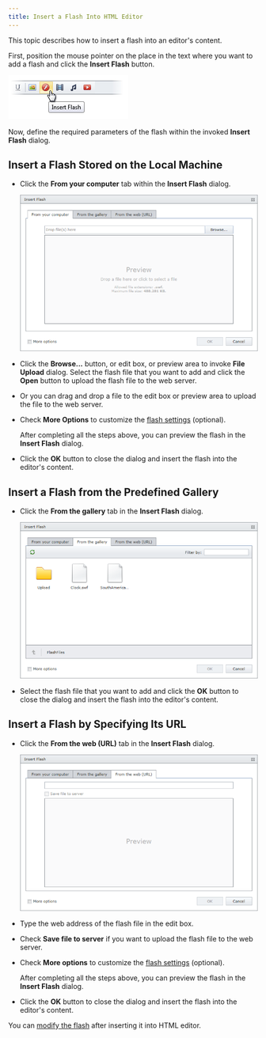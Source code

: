 ```yaml
---
title: Insert a Flash Into HTML Editor
---
```

This topic describes how to insert a flash into an editor's content.

First, position the mouse pointer on the place in the text where you want to add a flash and click the **Insert Flash** button.

![EUD_InsertFlash_Button](../../../images/Img25647.png)

Now, define the required parameters of the flash within the invoked **Insert Flash** dialog.

## Insert a Flash Stored on the Local Machine
* Click the **From your computer** tab within the **Insert Flash** dialog.
	
	![EUD_InsertFlash_fromComp](../../../images/Img25655.png)
* Click the **Browse...** button, or edit box, or preview area to invoke **File Upload** dialog. Select the flash file that you want to add and click the **Open** button to upload the flash file to the web server.
* Or you can drag and drop a file to the edit box or preview area to upload the file to the web server.
* Check **More Options** to customize the [flash settings](../../../../interface-elements-for-web/articles/html-editor/working-with-flash-files/flash-settings.md) (optional).
	
	After completing all the steps above, you can preview the flash in the **Insert Flash** dialog.
* Click the **OK** button to close the dialog and insert the flash into the editor's content.

## Insert a Flash from the Predefined Gallery
* Click the **From the gallery** tab in the **Insert Flash** dialog.
	
	![EUD_InsertFlash_Ellipsis](../../../images/Img25653.png)
* Select the flash file that you want to add and click the **OK** button to close the dialog and insert the flash into the editor's content.

## Insert a Flash by Specifying Its URL
* Click the **From the web (URL)** tab in the **Insert Flash** dialog.
	
	![EUD_InsertFlash_Dialog](../../../images/Img25650.png)
* Type the web address of the flash file in the edit box.
* Check **Save file to server** if you want to upload the flash file to the web server.
* Check **More options** to customize the [flash settings](../../../../interface-elements-for-web/articles/html-editor/working-with-flash-files/flash-settings.md) (optional).
	
	After completing all the steps above, you can preview the flash in the **Insert Flash** dialog.
* Click the **OK** button to close the dialog and insert the flash into the editor's content.

You can [modify the flash](../../../../interface-elements-for-web/articles/html-editor/working-with-flash-files/modify-flash-settings-in-html-editor.md) after inserting it into HTML editor.